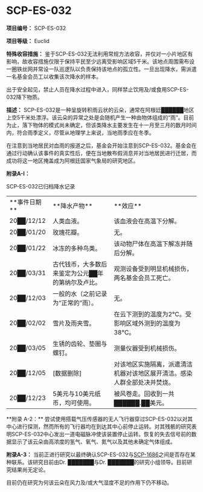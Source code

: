 # SCP-ES-032

**项目编号：**  SCP-ES-032

**项目等级：**  Euclid

**特殊收容措施：**  鉴于SCP-ES-032无法利用常规方法收容，并仅对一小片地区有影响，故收容措施仅限于保持平民至少远离受影响区域5千米。该地点周围需布设一圈铁丝网并常设一队巡逻队以负责保持该地点的孤立性。一旦出现降水，需派遣一名基金会员工以收集该次降水的样本。

出于安全起见，禁止人员在降水过程中进入，同样禁止饮用及/或食用SCP-ES-032降下物质。

**描述：**  SCP-ES-032是一种呈旋转积雨云状的云朵，通常在阿根廷██████地区上空5千米处漂浮。该云朵的异常之处是会随机产生一种由物体组成的“雨”。目前为止，落下物体的模式尚未确定，但该类降水主要发生在十一月至三月的数月时间内，符合雨季定义，尽管从地理学上来说，当地雨季应在冬季。

在注意到当地居民对血雨的报道之后，基金会开始注意到SCP-ES-032。基金会在通过行动确认该事件的真实性后，便在当地散布假消息并对当地居民进行迁居，而成功将这一地区掩盖成为阿根廷国家气象局的研究地区。

**附录A-I：** 

SCP-ES-032已归档降水记录

<table class='wiki-content-table'>
 <tr>
  <td colspan='1' rowspan='1'>**&#20107;&#20214;&#26085;&#26399;** </td>
  <td colspan='1' rowspan='1'>**&#38477;&#27700;&#20135;&#29289;** </td>
  <td colspan='1' rowspan='1'>**&#25928;&#24212;** </td>
 </tr>
 <tr>
  <td colspan='1' rowspan='1'>20&#9608;&#9608;/12/12</td>
  <td colspan='1' rowspan='1'>&#20154;&#31867;&#34880;&#28082;&#12290;</td>
  <td colspan='1' rowspan='1'>&#35813;&#34880;&#28082;&#20250;&#22312;&#39640;&#28201;&#19979;&#20998;&#35299;&#12290;</td>
 </tr>
 <tr>
  <td colspan='1' rowspan='1'>20&#9608;&#9608;/01/20</td>
  <td colspan='1' rowspan='1'>&#29611;&#29808;&#33457;&#29923;&#12290;</td>
  <td colspan='1' rowspan='1'>&#26080;&#12290;</td>
 </tr>
 <tr>
  <td colspan='1' rowspan='1'>20&#9608;&#9608;/01/22</td>
  <td colspan='1' rowspan='1'>&#20912;&#20923;&#30340;&#22810;&#31181;&#40479;&#31867;&#12290;</td>
  <td colspan='1' rowspan='1'>&#35813;&#21160;&#29289;&#23608;&#20307;&#22312;&#39640;&#28201;&#19979;&#35299;&#20923;&#24182;&#38543;&#21518;&#20998;&#35299;&#12290;</td>
 </tr>
 <tr>
  <td colspan='1' rowspan='1'>20&#9608;&#9608;/03/31</td>
  <td colspan='1' rowspan='1'>&#21476;&#20195;&#38065;&#24065;&#65292;&#22823;&#22810;&#25968;&#21518;&#26469;&#37492;&#23450;&#20026;&#20844;&#20803;&#9608;&#9608;&#24180;&#30340;&#31532;&#32435;&#23572;&#21450;&#21346;&#27604;&#12290;</td>
  <td colspan='1' rowspan='1'>&#35266;&#27979;&#35774;&#22791;&#21463;&#21040;&#26126;&#26174;&#26426;&#26800;&#25439;&#20260;&#65292;&#20004;&#21517;&#22522;&#37329;&#20250;&#21592;&#24037;&#27515;&#20129;&#12290;</td>
 </tr>
 <tr>
  <td colspan='1' rowspan='1'>20&#9608;&#9608;/12/03</td>
  <td colspan='1' rowspan='1'>&#19968;&#33324;&#30340;&#27700;&#65288;&#20043;&#21069;&#35760;&#24405;&#20026;&#8220;&#27491;&#24120;&#30340;&#8221;&#38632;&#65289;&#12290;</td>
  <td colspan='1' rowspan='1'>&#26080;&#12290;</td>
 </tr>
 <tr>
  <td colspan='1' rowspan='1'>20&#9608;&#9608;/02/02</td>
  <td colspan='1' rowspan='1'>&#38634;&#29255;&#21450;&#38632;&#22841;&#38634;&#12290;</td>
  <td colspan='1' rowspan='1'>&#22312;&#20113;&#19979;&#27979;&#21040;&#30340;&#28201;&#24230;&#20026;2&#8451;&#12290;&#21463;&#24433;&#21709;&#21306;&#22495;&#22806;&#27979;&#21040;&#30340;&#28201;&#24230;&#20026;38&#8451;&#12290;</td>
 </tr>
 <tr>
  <td colspan='1' rowspan='1'>20&#9608;&#9608;/03/05</td>
  <td colspan='1' rowspan='1'>&#29983;&#38152;&#30340;&#40831;&#36718;&#12289;&#22443;&#22280;&#19982;&#34746;&#38025;&#12290;</td>
  <td colspan='1' rowspan='1'>&#27979;&#37327;&#20202;&#22120;&#21463;&#21040;&#26426;&#26800;&#25439;&#20260;&#12290;</td>
 </tr>
 <tr>
  <td colspan='1' rowspan='1'>20&#9608;&#9608;/12/05</td>
  <td colspan='1' rowspan='1'>[&#25968;&#25454;&#21024;&#38500;]</td>
  <td colspan='1' rowspan='1'>&#23545;&#35813;&#22320;&#21306;&#23454;&#26045;&#38548;&#31163;&#65292;&#27966;&#36963;&#28165;&#27905;&#26426;&#22120;&#23545;&#35813;&#22320;&#21306;&#23637;&#24320;&#28165;&#27905;&#12290;&#24863;&#26579;&#20154;&#32676;&#20840;&#37096;&#22788;&#20915;&#24182;&#28954;&#28903;&#12290;</td>
 </tr>
 <tr>
  <td colspan='1' rowspan='1'>20&#9608;&#9608;/12/23</td>
  <td colspan='1' rowspan='1'>5&#32654;&#20803;&#19982;10&#32654;&#20803;&#32440;&#24065;&#65292;&#22343;&#21487;&#20351;&#29992;&#12290;</td>
  <td colspan='1' rowspan='1'>&#34987;&#39118;&#21367;&#36208;&#12290;&#22238;&#25910;&#21040;&#19968;&#20849;&#9608;&#9608;&#9608;&#9608;&#9608;&#9608;.&#9608;&#9608;&#32654;&#20803;&#12290;</td>
 </tr>
</table>
**附录 A-2：**  尝试使用搭载气压传感器的无人飞行器穿过SCP-ES-032以对其中心进行探测，然而所有的飞行器均在到达其中心前停止运转。对其残骸的研究表明SCP-ES-032中心发出一道电磁脉冲使该装置停止运转。恢复的失去信号前的数据显示了该云朵由高浓度的氢气、氧气、氮气以及其他未确定气体组成。

**附录A-3：**  当前正进行研究以最终确认SCP-ES-032与[SCP-1686](//scp-wiki-cn.wikidot.comhttp://scp-wiki-cn.wikidot.com/scp-1686)之间是否存在某种联系。该研究目前由Dr. ███████与Dr. ███████的研究小组领导。目前研究结果尚无定论。

目前仍在研究为何该云朵在风力及/或大气湿度不足的作用下仍不移动。

